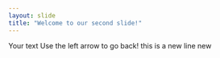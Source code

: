 ```yaml
---
layout: slide
title: "Welcome to our second slide!"
---
```

Your text
Use the left arrow to go back!
this
is
a
new
line
new

